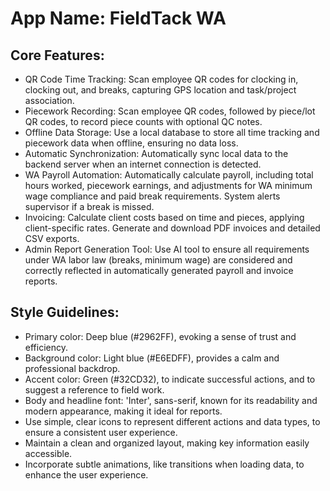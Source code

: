 # **App Name**: FieldTack WA

## Core Features:

- QR Code Time Tracking: Scan employee QR codes for clocking in, clocking out, and breaks, capturing GPS location and task/project association.
- Piecework Recording: Scan employee QR codes, followed by piece/lot QR codes, to record piece counts with optional QC notes.
- Offline Data Storage: Use a local database to store all time tracking and piecework data when offline, ensuring no data loss.
- Automatic Synchronization: Automatically sync local data to the backend server when an internet connection is detected.
- WA Payroll Automation: Automatically calculate payroll, including total hours worked, piecework earnings, and adjustments for WA minimum wage compliance and paid break requirements. System alerts supervisor if a break is missed.
- Invoicing: Calculate client costs based on time and pieces, applying client-specific rates. Generate and download PDF invoices and detailed CSV exports.
- Admin Report Generation Tool: Use AI tool to ensure all requirements under WA labor law (breaks, minimum wage) are considered and correctly reflected in automatically generated payroll and invoice reports.

## Style Guidelines:

- Primary color: Deep blue (#2962FF), evoking a sense of trust and efficiency.
- Background color: Light blue (#E6EDFF), provides a calm and professional backdrop.
- Accent color: Green (#32CD32), to indicate successful actions, and to suggest a reference to field work.
- Body and headline font: 'Inter', sans-serif, known for its readability and modern appearance, making it ideal for reports.
- Use simple, clear icons to represent different actions and data types, to ensure a consistent user experience.
- Maintain a clean and organized layout, making key information easily accessible.
- Incorporate subtle animations, like transitions when loading data, to enhance the user experience.